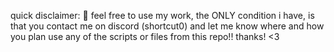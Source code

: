 quick disclaimer: 🤠 feel free to use my work, the ONLY condition i have, is that you contact me on discord (shortcut0) and let me know where and how you plan use any of the scripts or files from this repo!!
thanks! <3
